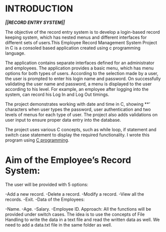 # INTRODUCTION             

***||RECORD ENTRY SYSTEM||***

The objective of the record entry
system is to develop a login-based
record keeping system, which has nested
menus and different interfaces for 
different sets of users.This Employee 
Record Management System Project in C 
is a consoled based application created 
using c programming language. 

The application contains separate 
interfaces defined for an administrator 
and employees. The application provides a 
basic menu, which has menu options for 
both types of users. According to the 
selection made by a user, the user is 
prompted to enter his login name and 
password. On successfully validating 
the user name and password, a menu is 
displayed to the user according to his 
level. For example, an employee after 
logging into the system, can record his 
Log In and Log Out timings.

The project demonstrates working with date 
and time in C, showing **' characters 
when user types the password, user 
authentication and two levels of menus 
for each type of user. The project also 
adds validations on user input to ensure 
proper data entry into the database.

The project uses various C concepts, 
such as while loop, if statement and 
switch case statement to display the 
required functionality.
I wrote this program using [C programming](https://en.m.wikipedia.org/wiki/C_(programming_language)#:~:text=C%20is%20an%20imperative%20procedural,all%20with%20minimal%20runtime%20support).   

# Aim of the Employee’s Record System: 
The user will be provided with 5 options:

-Add a new record.
-Delete a record.
-Modify a record.
-View all the records.
-Exit.
-Data of the Employees:

-Name.
-Age.
-Salary.
-Employee ID.
Approach: All the functions will be 
provided under switch cases. 
The idea is to use the concepts of 
File Handling to write the data in a 
text file and read the written data as 
well. We need to add a data.txt file in 
the same folder as well.

